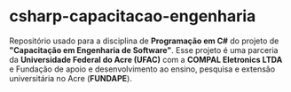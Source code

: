 # csharp-capacitacao-engenharia
 
Repositório usado para a disciplina de **Programação em C#** do projeto de **"Capacitação em Engenharia de Software"**. Esse projeto é uma parceria da **Universidade Federal do Acre (UFAC)** com a **COMPAL Eletronics LTDA** e Fundação de apoio e desenvolvimento ao ensino, pesquisa e extensão universitária no Acre (**FUNDAPE**).
